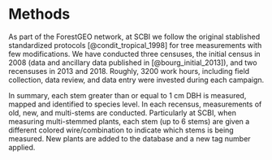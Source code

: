 # Methods

As part of the ForestGEO network, at SCBI we follow the original stablished standardized protocols [@condit_tropical_1998] for tree measurements with few modifications. We have conducted three censuses, the initial census in 2008 (data and ancillary data published in [@bourg_initial_2013]), and two recensuses in 2013 and 2018. Roughly, 3200 work hours, including field collection, data review, and data entry were invested during each campaign.

In summary, each stem greater than or equal to 1 cm DBH is measured, mapped and identified to species level. In each recensus, measurements of old, new, and multi-stems are conducted. Particularly at SCBI, when measuring multi-stemmed plants, each stem (up to 6 stems) are given a different colored wire/combination to indicate which stems is being measured. New plants are added to the database and a new tag number applied.

